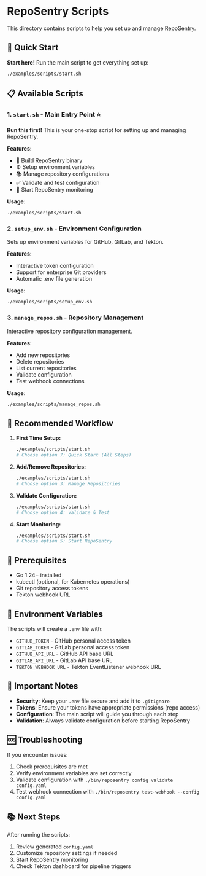 # RepoSentry Scripts

This directory contains scripts to help you set up and manage RepoSentry.

## 🚀 Quick Start

**Start here!** Run the main script to get everything set up:

```bash
./examples/scripts/start.sh
```

## 📋 Available Scripts

### 1. `start.sh` - Main Entry Point ⭐
**Run this first!** This is your one-stop script for setting up and managing RepoSentry.

**Features:**
- 🔨 Build RepoSentry binary
- ⚙️ Setup environment variables
- 📚 Manage repository configurations
- ✅ Validate and test configuration
- 🚀 Start RepoSentry monitoring

**Usage:**
```bash
./examples/scripts/start.sh
```

### 2. `setup_env.sh` - Environment Configuration
Sets up environment variables for GitHub, GitLab, and Tekton.

**Features:**
- Interactive token configuration
- Support for enterprise Git providers
- Automatic .env file generation

**Usage:**
```bash
./examples/scripts/setup_env.sh
```

### 3. `manage_repos.sh` - Repository Management
Interactive repository configuration management.

**Features:**
- Add new repositories
- Delete repositories
- List current repositories
- Validate configuration
- Test webhook connections

**Usage:**
```bash
./examples/scripts/manage_repos.sh
```

## 🎯 Recommended Workflow

1. **First Time Setup:**
   ```bash
   ./examples/scripts/start.sh
   # Choose option 7: Quick Start (All Steps)
   ```

2. **Add/Remove Repositories:**
   ```bash
   ./examples/scripts/start.sh
   # Choose option 3: Manage Repositories
   ```

3. **Validate Configuration:**
   ```bash
   ./examples/scripts/start.sh
   # Choose option 4: Validate & Test
   ```

4. **Start Monitoring:**
   ```bash
   ./examples/scripts/start.sh
   # Choose option 5: Start RepoSentry
   ```

## 🔧 Prerequisites

- Go 1.24+ installed
- kubectl (optional, for Kubernetes operations)
- Git repository access tokens
- Tekton webhook URL

## 📝 Environment Variables

The scripts will create a `.env` file with:

- `GITHUB_TOKEN` - GitHub personal access token
- `GITLAB_TOKEN` - GitLab personal access token
- `GITHUB_API_URL` - GitHub API base URL
- `GITLAB_API_URL` - GitLab API base URL
- `TEKTON_WEBHOOK_URL` - Tekton EventListener webhook URL

## 🚨 Important Notes

- **Security**: Keep your `.env` file secure and add it to `.gitignore`
- **Tokens**: Ensure your tokens have appropriate permissions (repo access)
- **Configuration**: The main script will guide you through each step
- **Validation**: Always validate configuration before starting RepoSentry

## 🆘 Troubleshooting

If you encounter issues:

1. Check prerequisites are met
2. Verify environment variables are set correctly
3. Validate configuration with `./bin/reposentry config validate config.yaml`
4. Test webhook connection with `./bin/reposentry test-webhook --config config.yaml`

## 📚 Next Steps

After running the scripts:

1. Review generated `config.yaml`
2. Customize repository settings if needed
3. Start RepoSentry monitoring
4. Check Tekton dashboard for pipeline triggers
